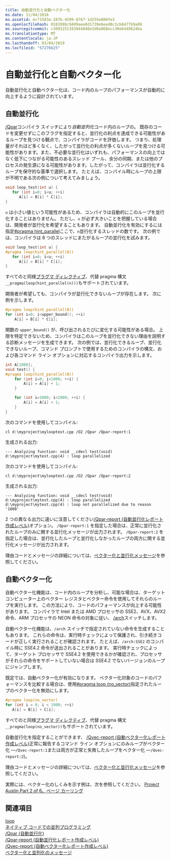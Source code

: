 ```yaml
---
title: 自動並行化と自動ベクター化
ms.date: 11/04/2016
ms.assetid: ec71583a-287b-4599-8767-1d255e080fe3
ms.openlocfilehash: 018289bc9499aee8d1739ebeed0c1cb847769a08
ms.sourcegitcommit: c3093251193944840e3d0a068ecc30e6449624ba
ms.translationtype: MT
ms.contentlocale: ja-JP
ms.lasthandoff: 03/04/2019
ms.locfileid: "57276625"
---
```

# <a name="auto-parallelization-and-auto-vectorization"></a>自動並行化と自動ベクター化

自動並行化と自動ベクター化は、コード内のループのパフォーマンスが自動的に向上するように設計されています。

## <a name="auto-parallelizer"></a>自動並行化

[/Qpar](../build/reference/qpar-auto-parallelizer.md)コンパイラ スイッチにより*自動並列化*コード内のループの。 既存のコードを変更せずにこのフラグを指定すると、並行化の利点を達成できる可能性があるループを見つける観点で、コンパイラがコードを評価します。 つまり、処理量がそれほど多くなく、したがって並行化の利点が多くないループを見つける可能性があります。また、不必要な並行化はいずれも、パフォーマンスの向上ではなく低下につながる可能性のあるスレッド プール、余分の同期、または他のプロセスの発生源になる可能性があります。したがって、コンパイラは並行化するループを保守的な基準で選択します。 たとえば、コンパイル時にループの上限が不明である次の例について考えてみましょう。

```cpp
void loop_test(int u) {
   for (int i=0; i<u; ++i)
      A[i] = B[i] * C[i];
}
```

`u` は小さい値という可能性があるため、コンパイラは自動的にこのループを並行化することはありません。 ただし、`u` が必ず大きいことを把握している場合は、開発者が並行化を希望することもあります。 自動並行化を有効にするには指定[#pragma hint_parallel](../preprocessor/loop.md)ここで、`n`並行化するスレッドの数です。 次の例では、コンパイラは 8 つのスレッドにまたがるループの並行化を試みます。

```cpp
void loop_test(int u) {
#pragma loop(hint_parallel(8))
   for (int i=0; i<u; ++i)
      A[i] = B[i] * C[i];
}
```

すべてのと同様[プラグマ ディレクティブ](../preprocessor/pragma-directives-and-the-pragma-keyword.md)、代替 pragma 構文`__pragma(loop(hint_parallel(n)))`もサポートされています。

開発者が希望しても、コンパイラが並行化できないループが存在します。 次に例を示します。

```cpp
#pragma loop(hint_parallel(8))
for (int i=0; i<upper_bound(); ++i)
    A[i] = B[i] * C[i];
```

関数の `upper_bound()` が、呼び出されるたびに変化する可能性がある場合。 上限を特定できないため、コンパイラはこのループを並行化できない理由を説明する診断メッセージを生成できます。 次の例では、並行化できるループ、並行化できないループ、コマンド プロンプトで使用するためのコンパイラの構文、および各コマンド ライン オプションに対応するコンパイラ出力を示します。

```cpp
int A[1000];
void test() {
#pragma loop(hint_parallel(0))
    for (int i=0; i<1000; ++i) {
        A[i] = A[i] + 1;
    }

    for (int i=1000; i<2000; ++i) {
        A[i] = A[i] + 1;
    }
}
```

次のコマンドを使用してコンパイル:

`cl d:\myproject\mylooptest.cpp /O2 /Qpar /Qpar-report:1`

生成される出力:

```Output
--- Analyzing function: void __cdecl test(void)
d:\myproject\mytest.cpp(4) : loop parallelized
```

次のコマンドを使用してコンパイル:

`cl d:\myproject\mylooptest.cpp /O2 /Qpar /Qpar-report:2`

生成される出力:

```Output
--- Analyzing function: void __cdecl test(void)
d:\myproject\mytest.cpp(4) : loop parallelized
d:\myproject\mytest.cpp(4) : loop not parallelized due to reason '1008'
```

2 つの異なる出力に違いに注意してください[/Qpar-report (自動並行化レポート作成レベル)](../build/reference/qpar-report-auto-parallelizer-reporting-level.md)オプション。 `/Qpar-report:1` を指定した場合は、正常に並行化されたループのみに関する並行化メッセージが出力されます。 `/Qpar-report:2` を指定した場合は、並行化したループと並行化しなかったループの両方に関する並行化メッセージが出力されます。

理由コードとメッセージの詳細については、[ベクター化と並行化メッセージ](../error-messages/tool-errors/vectorizer-and-parallelizer-messages.md)を参照してください。

## <a name="auto-vectorizer"></a>自動ベクター化

自動ベクター化機能は、コード内のループを分析し、可能な場合は、ターゲット コンピューター上のベクター レジスタとベクター命令を使用してそれらのループを実行します。 この方法により、コードのパフォーマンスが向上する可能性があります。 コンパイラで Intel または AMD プロセッサの SSE2、AVX、AVX2 命令、ARM プロセッサの NEON 命令の対象に従い、 [/arch](../build/reference/arch-minimum-cpu-architecture.md)スイッチします。

自動ベクター化機能は、`/arch` スイッチで指定されていない命令を生成することもあります。 これらの命令は、実行時チェックによって保護され、引き続きコードが正しく実行されることが確認されます。 たとえば、`/arch:SSE2` のコンパイル時に SSE4.2 命令が送出されることがあります。 実行時チェックによって、ターゲット プロセッサで SSE4.2 を使用できるかが確認され、プロセッサがそれらの命令をサポートしていない場合は SSE4.2 でないバージョンのループにジャンプします。

既定では、自動ベクター化が有効になります。 ベクター化対象のコードのパフォーマンスを比較する場合は、使用[#pragma loop (no_vector)](../preprocessor/loop.md)指定されたループのベクター化を無効にします。

```cpp
#pragma loop(no_vector)
for (int i = 0; i < 1000; ++i)
   A[i] = B[i] + C[i];
```

すべてのと同様[プラグマ ディレクティブ](../preprocessor/pragma-directives-and-the-pragma-keyword.md)、代替 pragma 構文`__pragma(loop(no_vector))`もサポートされています。

自動並行化を指定することができます、 [/Qvec-report (自動ベクター化レポート作成レベル)](../build/reference/qvec-report-auto-vectorizer-reporting-level.md)正常に報告するコマンド ライン オプションにのみループがベクター化 —`/Qvec-report:1`または両方が正常と失敗したループをベクター化 —`/Qvec-report:2`)。

理由コードとメッセージの詳細については、[ベクター化と並行化メッセージ](../error-messages/tool-errors/vectorizer-and-parallelizer-messages.md)を参照してください。

実際には、ベクター化のしくみを示す例は、次を参照してください。 [Project Austin Part 2 of 6。ページ カーリング](http://blogs.msdn.com/b/vcblog/archive/2012/09/27/10348494.aspx)

## <a name="see-also"></a>関連項目

[loop](../preprocessor/loop.md)<br/>
[ネイティブ コードでの並列プログラミング](http://go.microsoft.com/fwlink/p/?linkid=263662)<br/>
[/Qpar (自動並行化)](../build/reference/qpar-auto-parallelizer.md)<br/>
[/Qpar-report (自動並行化レポート作成レベル)](../build/reference/qpar-report-auto-parallelizer-reporting-level.md)<br/>
[/Qvec-report (自動ベクター化レポート作成レベル)](../build/reference/qvec-report-auto-vectorizer-reporting-level.md)<br/>
[ベクター化と並列化のメッセージ](../error-messages/tool-errors/vectorizer-and-parallelizer-messages.md)

